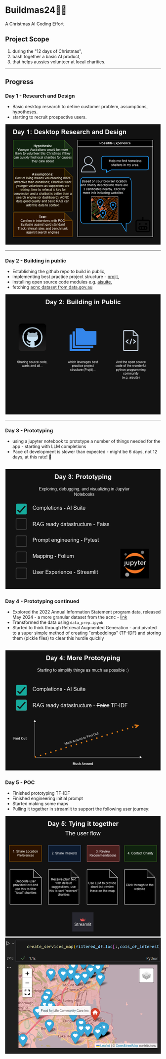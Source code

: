 # Buildmas24🎄✨
A Christmas AI Coding Effort

## Project Scope
1. during the "12 days of Christmas",
2. bash together a basic AI product,
3. that helps aussies volunteer at local charities.

---

## Progress

### Day 1 - Research and Design
- Basic desktop research to define customer problem, assumptions, hypotheses. 
- starting to recruit prospective users.

![day 1 image](./assets/day01.png)

---

### Day 2 - Building in public
- Establishing the github repo to build in public, 
- implementing best practice project structure - [projit](https://github.com/john-hawkins/projit),
- installing open source code modules e.g. [aisuite](https://github.com/andrewyng/aisuite),
- fetching [acnc dataset from data.gov.au](https://data.gov.au/dataset/ds-dga-b050b242-4487-4306-abf5-07ca073e5594/details?q=acnc)

![day 2 image](./assets/day02.png)

---
### Day 3 - Prototyping
- using a jupyter notebook to prototype a number of things needed for the app - starting with LLM completions
- Pace of development is slower than expected - might be 6 days, not 12 days, at this rate! 🫠

![day 3 image](./assets/day03.png)
---

### Day 4 - Prototyping continued
- Explored the 2022 Annual Information Statement program data, released May 2024 - a more granular dataset from the acnc - [link](https://data.gov.au/dataset/ds-dga-311c24f3-fc09-42e7-8362-f15a76334a75/details?q=AIS)
- Transformed the data using `data_prep.ipynb`
- Started to think through Retrieval Augmented Generation - and pivoted to a super simple method of creating "embeddings" (TF-IDF) and storing them (pickle files) to clear this hurdle quickly

![day 4 image](./assets/day04.png)
---

### Day 5 - POC
- Finished prototyping TF-IDF
- Finished engineering initial prompt
- Started making some maps
- Pulling it together in streamlit to support the following user journey:

![day 5 image](./assets/day05.png)
![day 5 map](./assets/day05-map.png)

